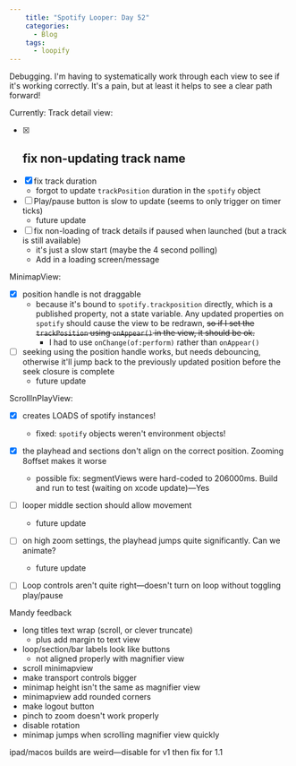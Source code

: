 ```yaml
---
    title: "Spotify Looper: Day 52"
    categories:
      - Blog
    tags:
      - loopify
---
```

Debugging. I'm having to systematically work through each view to see if it's working correctly. It's a pain, but at least it helps to see a clear path forward!

Currently:
Track detail view:
- [x] fix non-updating track name
	- 
- [x] fix track duration
	- forgot to update `trackPosition` duration in the `spotify` object
- [ ] Play/pause button is slow to update (seems to only trigger on timer ticks)
	- future update
- [ ] fix non-loading of track details if paused when launched (but a track is still available)
	- it's just a slow start (maybe the 4 second polling)
	- Add in a loading screen/message

MinimapView:
- [x] position handle is not draggable
	- because it's bound to `spotify.trackposition` directly, which is a published property, not a state variable. Any updated properties on `spotify` should cause the view to be redrawn, ~~so if I set the `trackPosition` using `onAppear()` in the view, it should be ok.~~ 
		- I had to use `onChange(of:perform)` rather than `onAppear()`
- [ ] seeking using the position handle works, but needs debouncing, otherwise it'll jump back to the previously updated position before the seek closure is complete
	- future update

ScrollInPlayView:
- [x] creates LOADS of spotify instances!
	- fixed: `spotify` objects weren't environment objects!
- [x] the playhead and sections don't align on the correct position. Zooming 8offset makes it worse
	- possible fix: segmentViews were hard-coded to 206000ms. Build and run to test (waiting on xcode update)—Yes
- [ ] looper middle section should allow movement
	- future update
- [ ] on high zoom settings, the playhead jumps quite significantly. Can we animate?
	- future update

- [ ] Loop controls aren't quite right—doesn't turn on loop without toggling play/pause


Mandy feedback

- long titles text wrap (scroll, or clever truncate)
	- plus add margin to text view
- loop/section/bar labels look like buttons
	- not aligned properly with magnifier view
- scroll minimapview
- make transport controls bigger
- minimap height isn't the same as magnifier view
- minimapview add rounded corners
- make logout button
- pinch to zoom doesn't work properly
- disable rotation
- minimap jumps when scrolling magnifier view quickly

ipad/macos builds are weird—disable for v1 then fix for 1.1